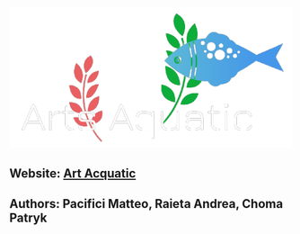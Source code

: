 ![logo-sito](img/IconSite.png)

## Website:  [Art Acquatic](/homePage.html)
## Authors: Pacifici Matteo, Raieta Andrea, Choma Patryk
